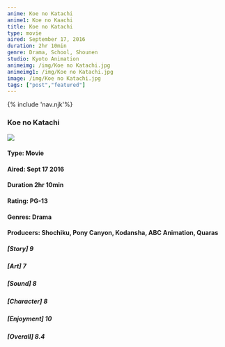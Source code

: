 ```yaml
--- 
anime: Koe no Katachi
anime1: Koe no Kaachi
title: Koe no Katachi 
type: movie
aired: September 17, 2016
duration: 2hr 10min
genre: Drama, School, Shounen
studio: Kyoto Animation
animeimg: /img/Koe no Katachi.jpg
animeimg1: /img/Koe no Katachi.jpg
image: /img/Koe no Katachi.jpg
tags: ["post","featured"]
---
```

<link rel="stylesheet" href="/style/style.css">
{% include 'nav.njk'%}
<h3 class="blog-title">Koe no Katachi</h3>
<img src="/img/Koe no katachi.jpg">

#### Type: Movie
#### Aired: Sept 17 2016
#### Duration 2hr 10min
#### Rating: PG-13
#### Genres: Drama
#### Producers: Shochiku, Pony Canyon, Kodansha, ABC Animation, Quaras

 ##### [Story] 9 
 ##### [Art] 7
 ##### [Sound] 8
 ##### [Character] 8
 ##### [Enjoyment] 10
 ##### [Overall] 8.4
